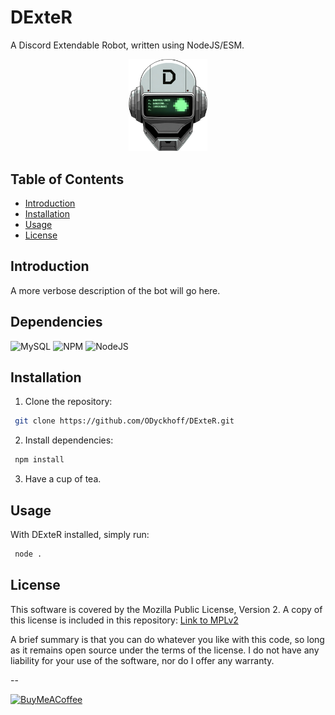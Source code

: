 # DExteR
A Discord Extendable Robot, written using NodeJS/ESM.

<center>
 <img alt="DExteR Logo. A robot head with a stylised D on its forehead" src="assets/img/core/dexter-logo-transparent-1326x1550.png" width="25%">
</center>

## Table of Contents
- [Introduction](#introduction)
- [Installation](#installation)
- [Usage](#usage)
- [License](#license)

## Introduction
A more verbose description of the bot will go here.

## Dependencies
![MySQL](https://img.shields.io/badge/mysql-4479A1.svg?style=for-the-badge&logo=mysql&logoColor=white)
![NPM](https://img.shields.io/badge/NPM-%23CB3837.svg?style=for-the-badge&logo=npm&logoColor=white)
![NodeJS](https://img.shields.io/badge/node.js-6DA55F?style=for-the-badge&logo=node.js&logoColor=white)

## Installation
1. Clone the repository:
```bash
 git clone https://github.com/ODyckhoff/DExteR.git
```

2. Install dependencies:
```bash
 npm install
 ```

3. Have a cup of tea.

## Usage
With DExteR installed, simply run:
```bash
 node .
```

## License
This software is covered by the Mozilla Public License, Version 2. A copy of this license is included in this repository: [Link to MPLv2](LICENSE)

A brief summary is that you can do whatever you like with this code, so long as it remains open source under the terms of the license. I do not have any liability for your use of the software, nor do I offer any warranty.

--

[![BuyMeACoffee](https://img.shields.io/badge/Buy%20Me%20a%20Coffee-ffdd00?style=for-the-badge&logo=buy-me-a-coffee&logoColor=black)](https://buymeacoffee.com/odyckhoff)
